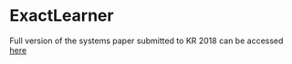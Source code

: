 # ExactLearner 
Full version of the systems paper submitted to KR 2018 can be accessed [here](krpaper.pdf)
